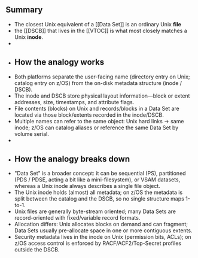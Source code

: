 ## Summary
- The closest Unix equivalent of a [[Data Set]] is an ordinary Unix **file**
- the [[DSCB]] that lives in the [[VTOC]] is what most closely matches a Unix **inode**.
-
- ## How the analogy works
- Both platforms separate the user-facing name (directory entry on Unix; catalog entry on z/OS) from the on-disk metadata structure (inode / DSCB).
- The inode and DSCB store physical layout information—block or extent addresses, size, timestamps, and attribute flags.
- File contents (blocks) on Unix and records/blocks in a Data Set are located via those block/extents recorded in the inode/DSCB.
- Multiple names can refer to the same object: Unix hard links → same inode; z/OS can catalog aliases or reference the same Data Set by volume serial.
-
- ## How the analogy breaks down
- "Data Set" is a broader concept: it can be sequential (PS), partitioned (PDS / PDSE, acting a bit like a mini-filesystem), or VSAM datasets, whereas a Unix inode always describes a single file object.
- The Unix inode holds (almost) all metadata; on z/OS the metadata is split between the catalog and the DSCB, so no single structure maps 1-to-1.
- Unix files are generally byte-stream oriented; many Data Sets are record-oriented with fixed/variable record formats.
- Allocation differs: Unix allocates blocks on demand and can fragment; Data Sets usually pre-allocate space in one or more contiguous extents.
- Security metadata lives in the inode on Unix (permission bits, ACLs); on z/OS access control is enforced by RACF/ACF2/Top-Secret profiles outside the DSCB.
